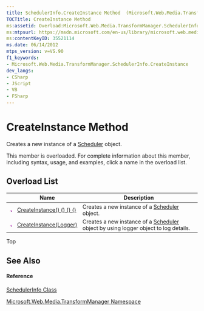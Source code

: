 ```yaml
---
title: SchedulerInfo.CreateInstance Method  (Microsoft.Web.Media.TransformManager)
TOCTitle: CreateInstance Method
ms:assetid: Overload:Microsoft.Web.Media.TransformManager.SchedulerInfo.CreateInstance
ms:mtpsurl: https://msdn.microsoft.com/en-us/library/microsoft.web.media.transformmanager.schedulerinfo.createinstance(v=VS.90)
ms:contentKeyID: 35521114
ms.date: 06/14/2012
mtps_version: v=VS.90
f1_keywords:
- Microsoft.Web.Media.TransformManager.SchedulerInfo.CreateInstance
dev_langs:
- CSharp
- JScript
- VB
- FSharp
---
```


# CreateInstance Method

Creates a new instance of a [Scheduler](scheduler-class-microsoft-web-media-transformmanager.md) object.

This member is overloaded. For complete information about this member, including syntax, usage, and examples, click a name in the overload list.

## Overload List

||Name|Description|
|--- |--- |--- |
|![Public method](images/Hh125771.pubmethod(en-us,VS.90).gif "Public method")|[CreateInstance() () () ()](schedulerinfo-createinstance-method-microsoft-web-media-transformmanager_1.md)|Creates a new instance of a [Scheduler](scheduler-class-microsoft-web-media-transformmanager.md) object.|
|![Public method](images/Hh125771.pubmethod(en-us,VS.90).gif "Public method")|[CreateInstance(Logger)](schedulerinfo-createinstance-method-logger-microsoft-web-media-transformmanager.md)|Creates a new instance of a [Scheduler](scheduler-class-microsoft-web-media-transformmanager.md) object by using logger object to log details.|

Top

## See Also

#### Reference

[SchedulerInfo Class](schedulerinfo-class-microsoft-web-media-transformmanager.md)

[Microsoft.Web.Media.TransformManager Namespace](microsoft-web-media-transformmanager-namespace.md)

